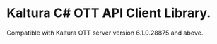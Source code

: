 # Kaltura C# OTT API Client Library.
Compatible with Kaltura OTT server version 6.1.0.28875 and above.

